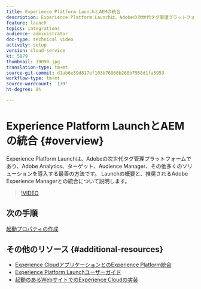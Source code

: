 ```yaml
---
title: Experience Platform LaunchとAEMの統合
description: Experience Platform Launchは、Adobeの次世代タグ管理プラットフォームであり、Adobe Analytics、ターゲット、Audience Manager、その他多くのソリューションを導入する最善の方法です。 Launchの概要と、推奨されるAdobe Experience Managerとの統合について説明します。
feature: launch
topics: integrations
audience: administrator
doc-type: technical video
activity: setup
version: cloud-service
kt: 5979
thumbnail: 39090.jpg
translation-type: tm+mt
source-git-commit: d1ab6e59d817ef103b76960b260b7958d1fa5953
workflow-type: tm+mt
source-wordcount: '139'
ht-degree: 8%

---
```



# Experience Platform LaunchとAEMの統合 {#overview}

Experience Platform Launchは、Adobeの次世代タグ管理プラットフォームであり、Adobe Analytics、ターゲット、Audience Manager、その他多くのソリューションを導入する最善の方法です。 Launchの概要と、推奨されるAdobe Experience Managerとの統合について説明します。

>[!VIDEO](https://video.tv.adobe.com/v/39090?quality=12&learn=on)

## 次の手順

[起動プロパティの作成](create-launch-property.md)

## その他のリソース {#additional-resources}

* [Experience CloudアプリケーションとのExperience Platform統合](https://docs.adobe.com/content/help/en/platform-learn/tutorials/intro-to-platform/integrations-with-experience-cloud-applications.html)
* [Experience Platform Launchユーザーガイド](https://docs.adobe.com/content/help/ja-JP/launch/using/overview.html)
* [起動のあるWebサイトでのExperience Cloudの実装](https://docs.adobe.com/content/help/en/core-services-learn/implementing-in-websites-with-launch/index.html)
